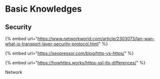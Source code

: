 # Basic Knowledges

## Security

{% embed url="https://www.networkworld.com/article/2303073/lan-wan-what-is-transport-layer-security-protocol.html" %}

{% embed url="https://seopressor.com/blog/http-vs-https/" %}

{% embed url="https://howhttps.works/https-ssl-tls-differences/" %}



Network



